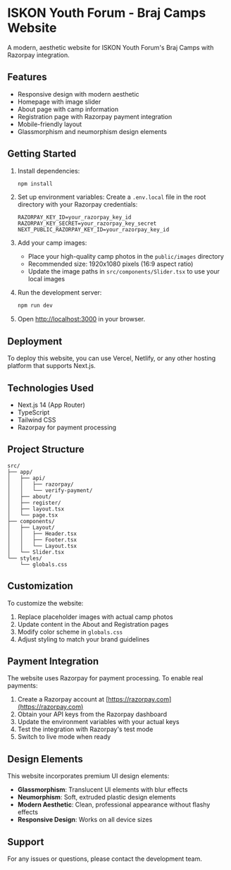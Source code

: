 # ISKON Youth Forum - Braj Camps Website

A modern, aesthetic website for ISKON Youth Forum's Braj Camps with Razorpay integration.

## Features

- Responsive design with modern aesthetic
- Homepage with image slider
- About page with camp information
- Registration page with Razorpay payment integration
- Mobile-friendly layout
- Glassmorphism and neumorphism design elements

## Getting Started

1. Install dependencies:
   ```bash
   npm install
   ```

2. Set up environment variables:
   Create a `.env.local` file in the root directory with your Razorpay credentials:
   ```
   RAZORPAY_KEY_ID=your_razorpay_key_id
   RAZORPAY_KEY_SECRET=your_razorpay_key_secret
   NEXT_PUBLIC_RAZORPAY_KEY_ID=your_razorpay_key_id
   ```

3. Add your camp images:
   - Place your high-quality camp photos in the `public/images` directory
   - Recommended size: 1920x1080 pixels (16:9 aspect ratio)
   - Update the image paths in `src/components/Slider.tsx` to use your local images

4. Run the development server:
   ```bash
   npm run dev
   ```

5. Open [http://localhost:3000](http://localhost:3000) in your browser.

## Deployment

To deploy this website, you can use Vercel, Netlify, or any other hosting platform that supports Next.js.

## Technologies Used

- Next.js 14 (App Router)
- TypeScript
- Tailwind CSS
- Razorpay for payment processing

## Project Structure

```
src/
├── app/
│   ├── api/
│   │   ├── razorpay/
│   │   └── verify-payment/
│   ├── about/
│   ├── register/
│   ├── layout.tsx
│   └── page.tsx
├── components/
│   ├── Layout/
│   │   ├── Header.tsx
│   │   ├── Footer.tsx
│   │   └── Layout.tsx
│   └── Slider.tsx
└── styles/
    └── globals.css
```

## Customization

To customize the website:

1. Replace placeholder images with actual camp photos
2. Update content in the About and Registration pages
3. Modify color scheme in `globals.css`
4. Adjust styling to match your brand guidelines

## Payment Integration

The website uses Razorpay for payment processing. To enable real payments:

1. Create a Razorpay account at [https://razorpay.com](https://razorpay.com)
2. Obtain your API keys from the Razorpay dashboard
3. Update the environment variables with your actual keys
4. Test the integration with Razorpay's test mode
5. Switch to live mode when ready

## Design Elements

This website incorporates premium UI design elements:

- **Glassmorphism**: Translucent UI elements with blur effects
- **Neumorphism**: Soft, extruded plastic design elements
- **Modern Aesthetic**: Clean, professional appearance without flashy effects
- **Responsive Design**: Works on all device sizes

## Support

For any issues or questions, please contact the development team.